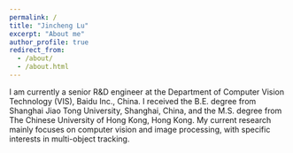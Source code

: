 ```yaml
---
permalink: /
title: "Jincheng Lu"
excerpt: "About me"
author_profile: true
redirect_from: 
  - /about/
  - /about.html
---
```


I am currently a senior R&D engineer at the Department of Computer Vision Technology (VIS), Baidu Inc., China. I received the B.E. degree from Shanghai Jiao Tong University, Shanghai, China, and the M.S. degree from The Chinese University of Hong Kong, Hong Kong. My current research mainly focuses on computer vision and image processing, with specific interests in multi-object tracking.

